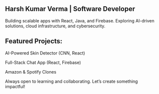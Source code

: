 ## Harsh Kumar Verma | Software Developer

Building scalable apps with React, Java, and Firebase. Exploring AI-driven solutions, cloud infrastructure, and cybersecurity.

## Featured Projects:

AI-Powered Skin Detector (CNN, React)

Full-Stack Chat App (React, Firebase)

Amazon & Spotify Clones

Always open to learning and collaborating. Let’s create something impactful!

